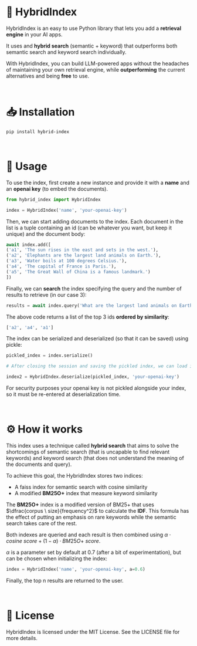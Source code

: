 # 🌌 HybridIndex 
HybridIndex is an easy to use Python library that lets you add a **retrieval engine** in your AI apps.

It uses and **hybrid search** (semantic + keyword) that outperforms both semantic search and keyword search individually.

With HybridIndex, you can build LLM-powered apps without the headaches of maintaining your own retrieval engine, while **outperforming** the current alternatives and being **free** to use.

<br>

# 📥 Installation

`pip install hybrid-index`

<br>

# 📙 Usage

To use the index, first create a new instance and provide it with a **name** and an **openai key** (to embed the documents).
```python
from hybrid_index import HybridIndex

index = HybridIndex('name', 'your-openai-key')
```


Then, we can start adding documents to the index. Each document in the list is a tuple containing an id (can be whatever you want, but keep it unique) and the document body:

```python
await index.add([
('a1', 'The sun rises in the east and sets in the west.'), 
('a2', 'Elephants are the largest land animals on Earth.'), 
('a3', 'Water boils at 100 degrees Celsius.'),
('a4', 'The capital of France is Paris.'),
('a5', 'The Great Wall of China is a famous landmark.')
])
```

Finally, we can **search** the index specifying the query and the number of results to retrieve (in our case 3):

```python
results = await index.query('What are the largest land animals on Earth?', 3)
```

The above code returns a list of the top 3 ids **ordered by similarity**:

```python
['a2', 'a4', 'a1']
```

The index can be serialized and deserialized (so that it can be saved) using pickle:
```python
pickled_index = index.serialize()

# After closing the session and saving the pickled index, we can load it back and rebuild the index

index2 = HybridIndex.deserialize(pickled_index, 'your-openai-key')
```

For security purposes your openai key is not pickled alongside your index, so it must be re-entered at deserialization time.

<br>

# ⚙️ How it works

This index uses a technique called **hybrid search** that aims to solve the shortcomings of semantic search (that is uncapable to find relevant keywords) and keyword search (that does not understand the meaning of the documents and query).

To achieve this goal, the HybridIndex stores two indices:
- A faiss index for semantic search with cosine similarity
- A modified **BM25O+** index that measure keyword similarity

The **BM25O+** index is a modified version of BM25+ that uses $\dfrac{corpus \ size}{frequency^2}$ to calculate the **IDF**. This formula has the effect of putting an emphasis on rare keywords while the semantic search takes care of the rest.

Both indexes are queried and each result is then combined using $\alpha \cdot cosine \ score + (1 - \alpha ) \cdot BM25O+ \ score$.

$\alpha$ is a parameter set by default at 0.7 (after a bit of experimentation), but can be chosen when initializing the index:

```python
index = HybridIndex('name', 'your-openai-key', a=0.6)
```

Finally, the top n results are returned to the user.

<br>

# 🪪 License

HybridIndex is licensed under the MIT License. See the LICENSE file for more details.
